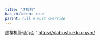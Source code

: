 ```yaml
---
title: "虚拟机"
has_children: true
parent: null # must override
---
```


虚拟机管理页面：<https://vlab.ustc.edu.cn/vm/>
